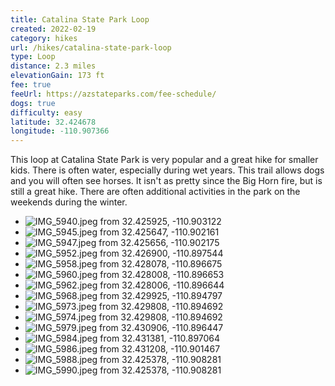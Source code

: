 ```yaml
---
title: Catalina State Park Loop
created: 2022-02-19
category: hikes
url: /hikes/catalina-state-park-loop
type: Loop
distance: 2.3 miles
elevationGain: 173 ft
fee: true
feeUrl: https://azstateparks.com/fee-schedule/
dogs: true
difficulty: easy
latitude: 32.424678
longitude: -110.907366
---
```


This loop at Catalina State Park is very popular and a great hike for smaller kids. There is often water, especially during wet years. This trail allows dogs and you will often see horses. It isn't as pretty since the Big Horn fire, but is still a great hike. There are often additional activities in the park on the weekends during the winter.

<wb-map></wb-map>

- ![IMG_5940.jpeg from 32.425925, -110.903122](https://imagedelivery.net/jUwSKjsiLWz8U8lfkVW6uQ/414001e9-c7b9-4a66-689c-69a508cb1100/330width)
- ![IMG_5945.jpeg from 32.425647, -110.902161](https://imagedelivery.net/jUwSKjsiLWz8U8lfkVW6uQ/c938cb56-5a6e-4dcc-2123-432d3cc31500/330width)
- ![IMG_5947.jpeg from 32.425656, -110.902175](https://imagedelivery.net/jUwSKjsiLWz8U8lfkVW6uQ/85dd1264-f479-414f-6ef5-a0670041f700/330width)
- ![IMG_5952.jpeg from 32.426900, -110.897544](https://imagedelivery.net/jUwSKjsiLWz8U8lfkVW6uQ/4f98542b-82df-44d8-aa72-f1399167b800/330width)
- ![IMG_5958.jpeg from 32.428078, -110.896675](https://imagedelivery.net/jUwSKjsiLWz8U8lfkVW6uQ/a90df0d2-5fd5-43ca-e16a-beb16ebd0700/330width)
- ![IMG_5960.jpeg from 32.428008, -110.896653](https://imagedelivery.net/jUwSKjsiLWz8U8lfkVW6uQ/b96379d7-64ac-427a-a3e5-28d8c4383100/330width)
- ![IMG_5962.jpeg from 32.428006, -110.896644](https://imagedelivery.net/jUwSKjsiLWz8U8lfkVW6uQ/9392148e-7957-442e-833d-156e93593f00/330width)
- ![IMG_5968.jpeg from 32.429925, -110.894797](https://imagedelivery.net/jUwSKjsiLWz8U8lfkVW6uQ/32a533cc-479e-4db7-6216-28ca758cd600/330width)
- ![IMG_5973.jpeg from 32.429808, -110.894692](https://imagedelivery.net/jUwSKjsiLWz8U8lfkVW6uQ/2de3e284-8246-4a9d-3fb2-9f526d2acb00/330width)
- ![IMG_5974.jpeg from 32.429808, -110.894692](https://imagedelivery.net/jUwSKjsiLWz8U8lfkVW6uQ/9b04c912-83e7-413c-5a9b-7e4011789400/330width)
- ![IMG_5979.jpeg from 32.430906, -110.896447](https://imagedelivery.net/jUwSKjsiLWz8U8lfkVW6uQ/7b28b3d1-e6c2-4a07-eee9-340fad8d0800/330width)
- ![IMG_5984.jpeg from 32.431381, -110.897064](https://imagedelivery.net/jUwSKjsiLWz8U8lfkVW6uQ/66248943-1623-4da2-25a9-860b105cea00/330width)
- ![IMG_5986.jpeg from 32.431208, -110.901467](https://imagedelivery.net/jUwSKjsiLWz8U8lfkVW6uQ/55ff22cd-7a29-4766-1a3c-508981dfed00/330width)
- ![IMG_5988.jpeg from 32.425378, -110.908281](https://imagedelivery.net/jUwSKjsiLWz8U8lfkVW6uQ/f143dab5-4e8f-4ea0-158f-ab78ff4f5e00/330width)
- ![IMG_5990.jpeg from 32.425378, -110.908281](https://imagedelivery.net/jUwSKjsiLWz8U8lfkVW6uQ/d43a7bec-ffe4-4570-e6dd-15e5b3172300/330width)
